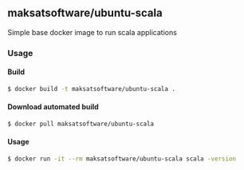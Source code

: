 ## maksatsoftware/ubuntu-scala

Simple base docker image to run scala applications

### Usage

#### Build

```bash
$ docker build -t maksatsoftware/ubuntu-scala .
```

#### Download automated build

```bash
$ docker pull maksatsoftware/ubuntu-scala
```

#### Usage

```bash
$ docker run -it --rm maksatsoftware/ubuntu-scala scala -version
```


